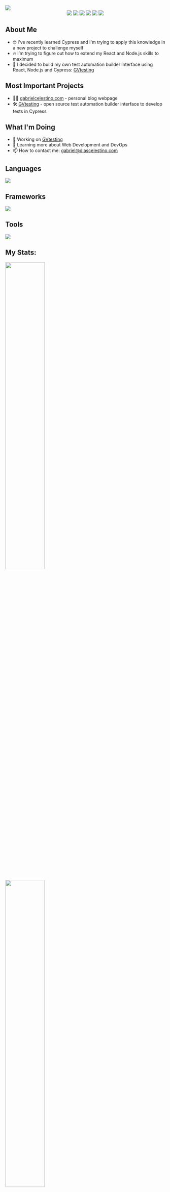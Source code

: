 <img src="./Personal Card.gif">

<div align="center">
  <a href="https://react.dev"><img src="https://img.shields.io/badge/-React-05122A?style=for-the-badge&color=282a36&logo=react&logoColor=61DAFB" /></a>
  <a href="https://nodejs.org"><img src="https://img.shields.io/badge/-Node.js-05122A?style=for-the-badge&color=282a36&logo=nodedotjs&logoColor=339933" /></a>
  <a href="https://www.cypress.io"><img src="https://img.shields.io/badge/-Cypress-05122A?style=for-the-badge&color=282a36&logo=cypress&logoColor=69D3A7" /></a>
  <a href="https://learn.microsoft.com/en-us/dotnet/csharp"><img src="https://img.shields.io/badge/-C%23-05122A?style=for-the-badge&color=282a36&logo=csharp&logoColor=512BD4" /></a>
  <a href="https://www.selenium.dev"><img src="https://img.shields.io/badge/-Selenium-05122A?style=for-the-badge&color=282a36&logo=selenium&logoColor=43B02A" /></a>
  <a href="https://azure.microsoft.com/en-us/products/devops"><img src="https://img.shields.io/badge/-Azure%20DevOps-05122A?style=for-the-badge&color=282a36&logo=azuredevops&logoColor=0078D7" /></a>
</div>

## About Me

- 🤓 I've recently learned Cypress and I'm trying to apply this knowledge in a new project to challenge myself
- 🔥 I’m trying to figure out how to extend my React and Node.js skills to maximum
- 🚀 I decided to build my own test automation builder interface using React, Node.js and Cypress: [GVtesting](https://github.com/DevCelestino/GVtesting)

## Most Important Projects

- 👨‍💻 [gabrielcelestino.com](https://gabrielcelestino.com) - personal blog webpage
- 🛠️ [GVtesting](https://github.com/DevCelestino/GVtesting) - open source test automation builder interface to develop tests in Cypress

## What I'm Doing

- 🔭 Working on [GVtesting](https://github.com/DevCelestino/GVtesting)
- 🌱 Learning more about Web Development and DevOps
- 📫 How to contact me: gabriel@diascelestino.com

## Languages

<p align="left"> <a href="https://github.com/DevCelestino"><img src="https://skillicons.dev/icons?i=html,css,js,ts,cs,gherkin"> </a> </p>

## Frameworks

<p align="left"> <a href="https://github.com/DevCelestino"><img src="https://skillicons.dev/icons?i=react,tailwind,materialui,nodejs,nextjs,express,prisma,cypress,selenium,jest"> </a> </p>

## Tools

<p align="left"> <a href="https://github.com/DevCelestino"><img src="https://skillicons.dev/icons?i=visualstudio,vscode,mysql,git,github,azure,figma,postman,npm,unity"> </a> </p>

## My Stats:

<div>
  <a href="#"><img width="49.7%" src="http://github-profile-summary-cards.vercel.app/api/cards/stats?username=DevCelestino&theme=ayu_mirage" /></a>
  <a href="#"><img width="49.7%" src="http://github-profile-summary-cards.vercel.app/api/cards/repos-per-language?username=DevCelestino&theme=ayu_mirage" /></a>
</div>
<a href="#"><img width="100%" src="http://github-profile-summary-cards.vercel.app/api/cards/profile-details?username=devcelestino&theme=ayu_mirage" /></a>
<div>
  <a href="#"><img width="49.7%" src="http://github-profile-summary-cards.vercel.app/api/cards/most-commit-language?username=DevCelestino&theme=ayu_mirage" /></a>
  <a href="#"><img width="49.7%" src="http://github-profile-summary-cards.vercel.app/api/cards/productive-time?username=DevCelestino&theme=ayu_mirage&utcOffset=8" /></a>
</div>

###### *data only from public repos*
